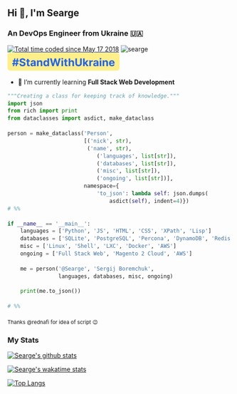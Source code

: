 ## Hi 👋, I'm Searge

### An DevOps Engineer from Ukraine 🇺🇦

<a href="https://wakatime.com/@cdc825db-43f4-47e4-8c55-60641b31e257"><img src="https://wakatime.com/badge/user/cdc825db-43f4-47e4-8c55-60641b31e257.svg" alt="Total time coded since May 17 2018" /></a> <img src="https://komarev.com/ghpvc/?username=searge&label=Profile%20views&color=0e75b6&style=flat" alt="searge" /> [![Stand With Ukraine](https://raw.githubusercontent.com/vshymanskyy/StandWithUkraine/main/badges/StandWithUkraine.svg)](https://stand-with-ukraine.pp.ua)

- 🌱 I’m currently learning **Full Stack Web Development**

```python
"""Creating a class for keeping track of knowledge."""
import json
from rich import print
from dataclasses import asdict, make_dataclass

person = make_dataclass('Person',
                        [('nick', str),
                         ('name', str),
                            ('languages', list[str]),
                            ('databases', list[str]),
                            ('misc', list[str]),
                            ('ongoing', list[str])],
                        namespace={
                            'to_json': lambda self: json.dumps(
                                asdict(self), indent=4)})
# %%

if __name__ == '__main__':
    languages = ['Python', 'JS', 'HTML', 'CSS', 'XPath', 'Lisp']
    databases = ['SQLite', 'PostgreSQL', 'Percona', 'DynamoDB', 'Redis']
    misc = ['Linux', 'Shell', 'LXC', 'Docker', 'AWS']
    ongoing = ['Full Stack Web', 'Magento 2 Cloud', 'AWS']

    me = person('@Searge', 'Sergij Boremchuk',
                languages, databases, misc, ongoing)

    print(me.to_json())

# %%

```
<sub>Thanks @rednafi for idea of script :wink:</sub>

### My Stats

[![Searge's github stats](https://github-readme-stats.vercel.app/api?username=searge&show_icons=true&theme=flag-india)](https://github.com/anuraghazra/github-readme-stats)

[![Searge's wakatime stats](https://github-readme-stats.vercel.app/api/wakatime?username=@Searge&layout=compact)](https://wakatime.com/@Searge)

[![Top Langs](https://github-readme-stats.vercel.app/api/top-langs/?username=searge&layout=compact)](https://github.com/anuraghazra/github-readme-stats)
